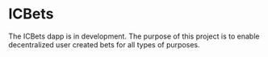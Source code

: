 # ICBets
The ICBets dapp is in development. The purpose of this project is to enable decentralized user created bets for all types of purposes.
